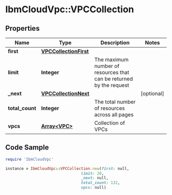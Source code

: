 # IbmCloudVpc::VPCCollection

## Properties

Name | Type | Description | Notes
------------ | ------------- | ------------- | -------------
**first** | [**VPCCollectionFirst**](VPCCollectionFirst.md) |  | 
**limit** | **Integer** | The maximum number of resources that can be returned by the request | 
**_next** | [**VPCCollectionNext**](VPCCollectionNext.md) |  | [optional] 
**total_count** | **Integer** | The total number of resources across all pages | 
**vpcs** | [**Array&lt;VPC&gt;**](VPC.md) | Collection of VPCs | 

## Code Sample

```ruby
require 'IbmCloudVpc'

instance = IbmCloudVpc::VPCCollection.new(first: null,
                                 limit: 20,
                                 _next: null,
                                 total_count: 132,
                                 vpcs: null)
```



